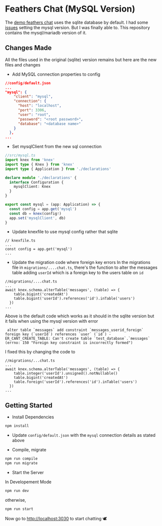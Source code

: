 # Feathers Chat (MySQL Version)

The [demo feathers chat](https://github.com/feathersjs/feathers-chat/tree/dove/feathers-chat-ts) uses the sqlite database by default.
I had some [issues](https://github.com/feathersjs/feathers-chat/issues/282) setting the mysql version. But I was finally able to.
This repository contains the mysql/mariadb version of it.

## Changes Made
All the files used in the original (sqlite) version remains but here are the new files and changes

- Add MySQL connection properties to config
```json
//config/default.json
...
"mysql": {
    "client": "mysql",
    "connection": {
      "host": "localhost",
      "port": 3306,
      "user": "root",
      "password": "<root password>",
      "database": "<database name>"
    }
  },
...
```

- Set mysqlClient from the new sql connection
```typescript
//src/mysql.ts
import knex from 'knex'
import type { Knex } from 'knex'
import type { Application } from './declarations'

declare module './declarations' {
  interface Configuration {
    mysqlClient: Knex
  }
}

export const mysql = (app: Application) => {
  const config = app.get('mysql')
  const db = knex(config!)
  app.set('mysqlClient', db)
}
```

- Update knexfile to use mysql config rather that sqlite
```
// knexfile.ts
...
const config = app.get('mysql')
...
```

- Update the migration code where foreign key errors
In the migrations file in `migrations/....chat.ts`, there's the function to alter the messages table adding `userId` which  is a foreign key to the users table on `id`

```
//migrations/....chat.ts
...
await knex.schema.alterTable('messages', (table) => {
    table.bigint('createdAt')
    table.bigint('userId').references('id').inTable('users')
  })
...
```

Above is the default code which works as it should in the sqlite version but it fails when using the mysql version with error
```
 alter table `messages` add constraint `messages_userid_foreign` foreign key (`userId`) references `user` (`id`) - ER_CANT_CREATE_TABLE: Can't create table `test_database`.`messages` (errno: 150 "Foreign key constraint is incorrectly formed")

```
I fixed this by changing the code to
```
//migrations/...chat.ts
...
await knex.schema.alterTable('messages', (table) => {
    table.integer('userId').unsigned().notNullable()
    table.bigint('createdAt')
    table.foreign('userId').references('id').inTable('users')
  })
...
```

## Getting Started

- Install Dependencies

```bash
npm install
```

- Update `config/default.json` with the `mysql` connection details as stated above

- Compile, migrate

```bash
npm run compile
npm run migrate
```

- Start the Server

In Developement Mode

```bash
npm run dev
```

otherwise,

```bash
npm run start
```

Now go to <http://localhost:3030> to start chatting 🕊️
